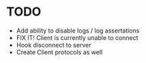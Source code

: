 # TODO
- Add ability to disable logs / log assertations
- FIX IT! Client is currently unable to connect
- Hook disconnect to server
- Create Client protocols as well